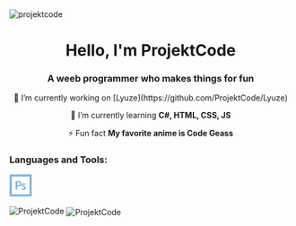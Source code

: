 <img align="center" src="https://github.com/Projekt-Dev/Projekt-Dev/blob/main/ProjektCode-Lucy.png" alt="projektcode" />

<h1 align="center">Hello, I'm ProjektCode</h1>
<h3 align="center">A weeb programmer who makes things for fun</h3>

<p align="center"> 🔭 I’m currently working on [Lyuze](https://github.com/ProjektCode/Lyuze) </p>

<p align="center"> 🌱 I’m currently learning <strong>C#, HTML, CSS, JS</strong> </p>

<p align="center"><p align="center"> ⚡ Fun fact <strong>My favorite anime is Code Geass</strong> </p>

<h3 align="left">Languages and Tools:</h3>
<p align="left"> <a href="https://www.photoshop.com/en" target="_blank" rel="noreferrer"> <img src="https://raw.githubusercontent.com/devicons/devicon/master/icons/photoshop/photoshop-line.svg" alt="photoshop" width="40" height="40"/> </a> </p>

<p><img align="left" src="https://github-readme-stats-sigma-snowy.vercel.app/api/top-langs?username=ProjektCode&show_icons=true&locale=en&layout=compact" alt="ProjektCode" /></p>

<p>&nbsp;<img align="center" src="https://github-readme-stats-sigma-snowy.vercel.app/api?username=ProjektCode&show_icons=true&locale=en" alt="ProjektCode" /></p>
